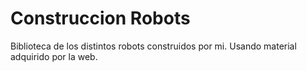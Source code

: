 Construccion Robots
=======

Biblioteca de los distintos robots construidos por mi. Usando material adquirido por la web.
